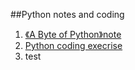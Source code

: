 ##Python notes and coding
1. [《A Byte of Python》note](https://github.com/luyna/PythonNotes/tree/master/notes/PythonNote.md)
2. [Python coding execrise](https://github.com/luyna/PythonNotes/tree/master/coding) 
3. test
